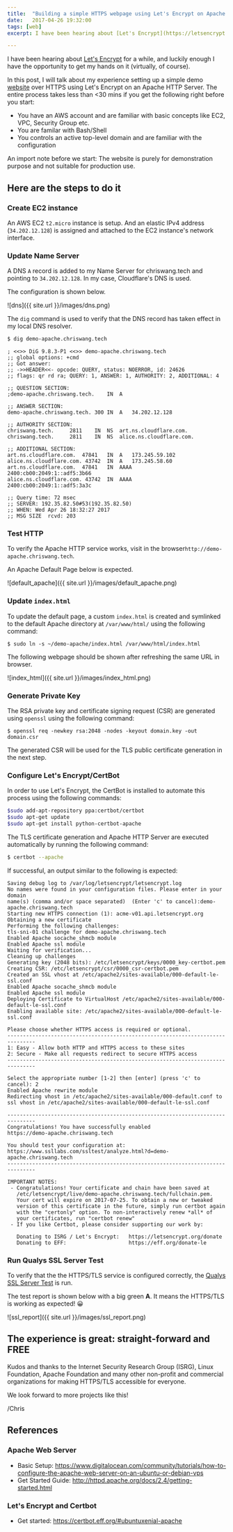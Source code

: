```yaml
---
title:  "Building a simple HTTPS webpage using Let's Encrypt on Apache HTTPD "
date:   2017-04-26 19:32:00
tags: [web]
excerpt: I have been hearing about [Let's Encrypt](https://letsencrypt.org/) for a while, and luckily enough I have the opportunity to get my hands on it (virtually, of course).

---
```



I have been hearing about [Let's Encrypt](https://letsencrypt.org/) for a while, and luckily enough I have the opportunity to get my hands on it (virtually, of course).

In this post, I will talk about my experience setting up a simple demo [website](https://demo-apache.chriswang.tech/) over HTTPS using Let's Encrypt on an Apache HTTP Server. The entire process takes less than <30 mins if you get the following right before you start:

* You have an AWS account and are familiar with basic concepts like EC2, VPC, Security Group etc.
* You are familar with Bash/Shell
* You controls an active top-level domain and are familiar with the configuration

An import note before we start: The website is purely for demonstration purpose and not suitable for production use.

## Here are the steps to do it
### Create EC2 instance
An AWS EC2 `t2.micro` instance is setup. And an elastic IPv4 address (`34.202.12.128`) is assigned and attached to the EC2 instance's network interface.

### Update Name Server

A DNS `A` record is added to my Name Server for chriswang.tech and pointing to `34.202.12.128`. In my case, Cloudflare's DNS is used.

 The configuration is shown below.

![dns]({{ site.url }}/images/dns.png)

The `dig` command is used to verify that the DNS record has taken effect in my local DNS resolver.

```bash
$ dig demo-apache.chriswang.tech
```

    ; <<>> DiG 9.8.3-P1 <<>> demo-apache.chriswang.tech
    ;; global options: +cmd
    ;; Got answer:
    ;; ->>HEADER<<- opcode: QUERY, status: NOERROR, id: 24626
    ;; flags: qr rd ra; QUERY: 1, ANSWER: 1, AUTHORITY: 2, ADDITIONAL: 4
    
    ;; QUESTION SECTION:
    ;demo-apache.chriswang.tech.	IN	A
    
    ;; ANSWER SECTION:
    demo-apache.chriswang.tech. 300	IN	A	34.202.12.128
    
    ;; AUTHORITY SECTION:
    chriswang.tech.		2811	IN	NS	art.ns.cloudflare.com.
    chriswang.tech.		2811	IN	NS	alice.ns.cloudflare.com.
    
    ;; ADDITIONAL SECTION:
    art.ns.cloudflare.com.	47841	IN	A	173.245.59.102
    alice.ns.cloudflare.com. 43742	IN	A	173.245.58.60
    art.ns.cloudflare.com.	47841	IN	AAAA	2400:cb00:2049:1::adf5:3b66
    alice.ns.cloudflare.com. 43742	IN	AAAA	2400:cb00:2049:1::adf5:3a3c
    
    ;; Query time: 72 msec
    ;; SERVER: 192.35.82.50#53(192.35.82.50)
    ;; WHEN: Wed Apr 26 18:32:27 2017
    ;; MSG SIZE  rcvd: 203


### Test HTTP
To verify the Apache HTTP service works, visit in the browser`http://demo-apache.chriswang.tech`.

An Apache Default Page below is expected.

![default_apache]({{ site.url }}/images/default_apache.png)



### Update `index.html`

To update the default page, a custom `index.html` is created and symlinked to the default Apache directory at `/var/www/html/` using the following command:

`$ sudo ln -s ~/demo-apache/index.html /var/www/html/index.html`

The following webpage should be shown after refreshing the same URL in browser.

![index_html]({{ site.url }}/images/index_html.png)

### Generate Private Key

The RSA private key and certificate signing request (CSR) are generated using `openssl` using the following command:

`$ openssl req -newkey rsa:2048 -nodes -keyout domain.key -out domain.csr`

The generated CSR will be used for the TLS public certificate generation in the next step.

### Configure Let's Encrypt/CertBot

In order to use Let's Encrypt, the CertBot is installed to automate this process using the following commands:
```bash
$sudo add-apt-repository ppa:certbot/certbot
$sudo apt-get update
$sudo apt-get install python-certbot-apache
```

The TLS certificate generation and Apache HTTP Server are executed automatically by running the following command:


```bash
$ certbot --apache 
```

If successful, an output similar to the following is expected:

    Saving debug log to /var/log/letsencrypt/letsencrypt.log
    No names were found in your configuration files. Please enter in your domain
    name(s) (comma and/or space separated)  (Enter 'c' to cancel):demo-apache.chriswang.tech
    Starting new HTTPS connection (1): acme-v01.api.letsencrypt.org
    Obtaining a new certificate
    Performing the following challenges:
    tls-sni-01 challenge for demo-apache.chriswang.tech
    Enabled Apache socache_shmcb module
    Enabled Apache ssl module
    Waiting for verification...
    Cleaning up challenges
    Generating key (2048 bits): /etc/letsencrypt/keys/0000_key-certbot.pem
    Creating CSR: /etc/letsencrypt/csr/0000_csr-certbot.pem
    Created an SSL vhost at /etc/apache2/sites-available/000-default-le-ssl.conf
    Enabled Apache socache_shmcb module
    Enabled Apache ssl module
    Deploying Certificate to VirtualHost /etc/apache2/sites-available/000-default-le-ssl.conf
    Enabling available site: /etc/apache2/sites-available/000-default-le-ssl.conf
    
    Please choose whether HTTPS access is required or optional.
    -------------------------------------------------------------------------------
    1: Easy - Allow both HTTP and HTTPS access to these sites
    2: Secure - Make all requests redirect to secure HTTPS access
    -------------------------------------------------------------------------------
    
    Select the appropriate number [1-2] then [enter] (press 'c' to cancel): 2
    Enabled Apache rewrite module
    Redirecting vhost in /etc/apache2/sites-available/000-default.conf to ssl vhost in /etc/apache2/sites-available/000-default-le-ssl.conf
    
    -------------------------------------------------------------------------------
    Congratulations! You have successfully enabled
    https://demo-apache.chriswang.tech
    
    You should test your configuration at:
    https://www.ssllabs.com/ssltest/analyze.html?d=demo-apache.chriswang.tech
    -------------------------------------------------------------------------------
    
    IMPORTANT NOTES:
     - Congratulations! Your certificate and chain have been saved at
       /etc/letsencrypt/live/demo-apache.chriswang.tech/fullchain.pem.
       Your cert will expire on 2017-07-25. To obtain a new or tweaked
       version of this certificate in the future, simply run certbot again
       with the "certonly" option. To non-interactively renew *all* of
       your certificates, run "certbot renew"
     - If you like Certbot, please consider supporting our work by:
    
       Donating to ISRG / Let's Encrypt:   https://letsencrypt.org/donate
       Donating to EFF:                    https://eff.org/donate-le

### Run Qualys SSL Server Test

To verify that the the HTTPS/TLS service is configured correctly, the [Qualys SSL Server Test](https://www.ssllabs.com/ssltest/analyze.html?d=demo-apache.chriswang.tech) is run. 

The test report is shown below with a big green **A**. It means the HTTPS/TLS is working as expected! 😀

![ssl_report]({{ site.url }}/images/ssl_report.png)



## The experience is great: straight-forward and FREE

Kudos and thanks to the Internet Security Research Group (ISRG), Linux Foundation, Apache Foundation and many other non-profit and commercial organizations for making HTTPS/TLS accessible for everyone.

We look forward to more projects like this!

/Chris

## References

### Apache Web Server
*  Basic Setup: https://www.digitalocean.com/community/tutorials/how-to-configure-the-apache-web-server-on-an-ubuntu-or-debian-vps
*  Get Started Guide: 
   http://httpd.apache.org/docs/2.4/getting-started.html

### Let's Encrypt and Certbot
* Get started: https://certbot.eff.org/#ubuntuxenial-apache


